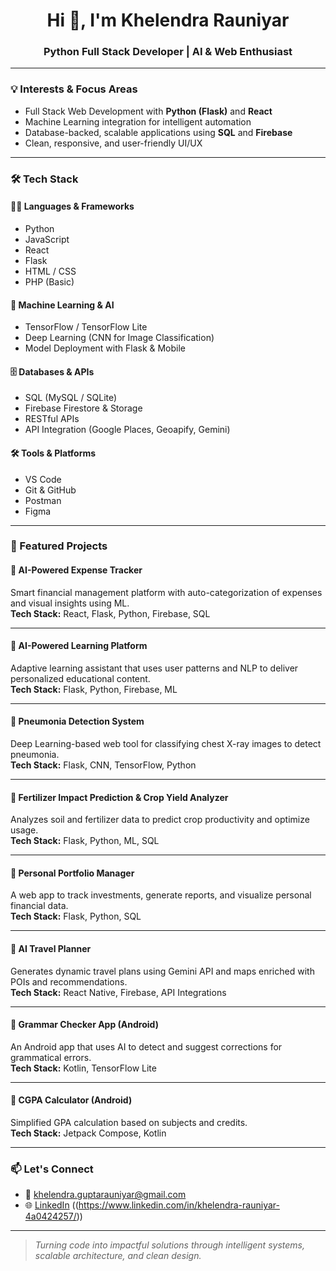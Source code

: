 <h1 align="center">Hi 👋, I'm Khelendra Rauniyar</h1>
<h3 align="center">Python Full Stack Developer | AI & Web Enthusiast</h3>

---

### 💡 Interests & Focus Areas
- Full Stack Web Development with **Python (Flask)** and **React**
- Machine Learning integration for intelligent automation
- Database-backed, scalable applications using **SQL** and **Firebase**
- Clean, responsive, and user-friendly UI/UX

---

### 🛠️ Tech Stack

#### 👨‍💻 Languages & Frameworks
- Python
- JavaScript
- React
- Flask
- HTML / CSS
- PHP (Basic)

#### 🧠 Machine Learning & AI
- TensorFlow / TensorFlow Lite
- Deep Learning (CNN for Image Classification)
- Model Deployment with Flask & Mobile

#### 🗄️ Databases & APIs
- SQL (MySQL / SQLite)
- Firebase Firestore & Storage
- RESTful APIs
- API Integration (Google Places, Geoapify, Gemini)

#### 🛠 Tools & Platforms
- VS Code
- Git & GitHub
- Postman
- Figma

---

### 🚀 Featured Projects

#### 🔹 **AI-Powered Expense Tracker**
Smart financial management platform with auto-categorization of expenses and visual insights using ML.  
**Tech Stack:** React, Flask, Python, Firebase, SQL

---

#### 🔹 **AI-Powered Learning Platform**
Adaptive learning assistant that uses user patterns and NLP to deliver personalized educational content.  
**Tech Stack:** Flask, Python, Firebase, ML

---

#### 🔹 **Pneumonia Detection System**
Deep Learning-based web tool for classifying chest X-ray images to detect pneumonia.  
**Tech Stack:** Flask, CNN, TensorFlow, Python

---

#### 🔹 **Fertilizer Impact Prediction & Crop Yield Analyzer**
Analyzes soil and fertilizer data to predict crop productivity and optimize usage.  
**Tech Stack:** Flask, Python, ML, SQL

---

#### 🔹 **Personal Portfolio Manager**
A web app to track investments, generate reports, and visualize personal financial data.  
**Tech Stack:** Flask, Python, SQL

---

#### 🔹 **AI Travel Planner**
Generates dynamic travel plans using Gemini API and maps enriched with POIs and recommendations.  
**Tech Stack:** React Native, Firebase, API Integrations

---

#### 🔹 **Grammar Checker App (Android)**
An Android app that uses AI to detect and suggest corrections for grammatical errors.  
**Tech Stack:** Kotlin, TensorFlow Lite

---

#### 🔹 **CGPA Calculator (Android)**
Simplified GPA calculation based on subjects and credits.  
**Tech Stack:** Jetpack Compose, Kotlin

---

### 📫 Let's Connect
- 📧 [khelendra.guptarauniyar@gmail.com](mailto:khelendra.guptarauniyar@gmail.com)
- 🌐 [LinkedIn](https://linkedin.com/in/khelendra) ((https://www.linkedin.com/in/khelendra-rauniyar-4a0424257/))

---

> *Turning code into impactful solutions through intelligent systems, scalable architecture, and clean design.*
